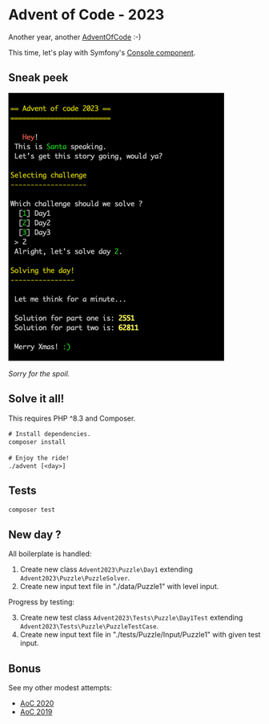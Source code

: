 # Advent of Code - 2023

Another year, another [AdventOfCode](https://adventofcode.com/2023) :-)

This time, let's play with Symfony's [Console component](https://symfony.com/doc/current/components/console.html).

## Sneak peek

![](doc/assets/cute.png)

_Sorry for the spoil._

## Solve it all!

This requires PHP ^8.3 and Composer.

```shell
# Install dependencies.
composer install

# Enjoy the ride!
./advent [<day>]
```

## Tests

```shell
composer test
```

## New day ?

All boilerplate is handled:
1. Create new class `Advent2023\Puzzle\Day1` extending `Advent2023\Puzzle\PuzzleSolver`.
2. Create new input text file in "./data/Puzzle1" with level input.

Progress by testing:

3. Create new test class `Advent2023\Tests\Puzzle\Day1Test` extending `Advent2023\Tests\Puzzle\PuzzleTestCase`.
4. Create new input text file in "./tests/Puzzle/Input/Puzzle1" with given test input.

## Bonus

See my other modest attempts:
- [AoC 2020](https://github.com/MeroveeCharrue/adventofcode-2020)
- [AoC 2019](https://github.com/MeroveeCharrue/adventofcode)
